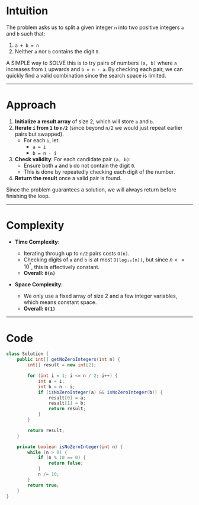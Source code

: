 # Intuition
The problem asks us to split a given integer `n` into two positive integers `a` and `b` such that:
1. `a + b = n`
2. Neither `a` nor `b` contains the digit `0`.

A SIMPLE way to SOLVE this is to try pairs of numbers `(a, b)` where `a` increases from `1` upwards and `b = n - a`. By checking each pair, we can quickly find a valid combination since the search space is limited.

---

# Approach
1. **Initialize a result array** of size 2, which will store `a` and `b`.
2. **Iterate `i` from `1` to `n/2`** (since beyond `n/2` we would just repeat earlier pairs but swapped).
   - For each `i`, let:
     - `a = i`
     - `b = n - i`
3. **Check validity**: For each candidate pair `(a, b)`:
   - Ensure both `a` and `b` do not contain the digit `0`.
   - This is done by repeatedly checking each digit of the number.
4. **Return the result** once a valid pair is found.

Since the problem guarantees a solution, we will always return before finishing the loop.

---

# Complexity
- **Time Complexity**:
  - Iterating through up to `n/2` pairs costs `O(n)`.
  - Checking digits of `a` and `b` is at most `O(log₁₀(n))`, but since $n <= 10^⁴$, this is effectively constant.
  - **Overall: `O(n)`**

- **Space Complexity**:
  - We only use a fixed array of size 2 and a few integer variables, which means constant space.
  - **Overall: `O(1)`**

---

# Code
```java
class Solution {
    public int[] getNoZeroIntegers(int n) {
        int[] result = new int[2];

        for (int i = 1; i <= n / 2; i++) {
            int a = i;
            int b = n - i;
            if (isNoZeroInteger(a) && isNoZeroInteger(b)) {
                result[0] = a;
                result[1] = b;
                return result;
            }
        }

        return result;
    }

    private boolean isNoZeroInteger(int n) {
        while (n > 0) { 
            if (n % 10 == 0) {
                return false;
            }
            n /= 10;
        }
        return true;
    }
}
